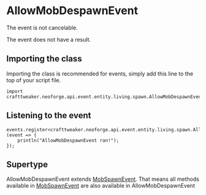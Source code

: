 # AllowMobDespawnEvent

The event is not cancelable.

The event does not have a result.

## Importing the class

Importing the class is recommended for events, simply add this line to the top of your script file.
```zenscript
import crafttweaker.neoforge.api.event.entity.living.spawn.AllowMobDespawnEvent;
```


## Listening to the event

```zenscript
events.register<crafttweaker.neoforge.api.event.entity.living.spawn.AllowMobDespawnEvent>(event => {
    println("AllowMobDespawnEvent ran!");
});
```


## Supertype

AllowMobDespawnEvent extends [MobSpawnEvent](/neoforge/api/event/entity/living/spawn/MobSpawnEvent). That means all methods available in [MobSpawnEvent](/neoforge/api/event/entity/living/spawn/MobSpawnEvent) are also available in AllowMobDespawnEvent

